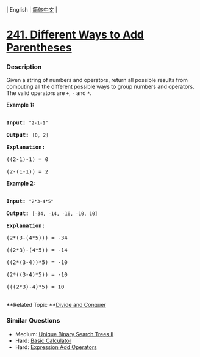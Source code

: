| English | [简体中文](README.md) |

# [241. Different Ways to Add Parentheses](https://leetcode-cn.com/problems/different-ways-to-add-parentheses)
 ### Description
<p>Given a string of numbers and operators, return all possible results from computing all the different possible ways to group numbers and operators. The valid operators are <code>+</code>, <code>-</code> and <code>*</code>.</p>

<p><b>Example 1:</b></p>

<pre>
<b>Input:</b> <code>&quot;2-1-1&quot;</code>
<b>Output:</b> <code>[0, 2]</code>
<strong>Explanation: </strong>
((2-1)-1) = 0 
(2-(1-1)) = 2</pre>

<p><b>Example 2:</b></p>

<pre>
<b>Input: </b><code>&quot;2*3-4*5&quot;</code>
<b>Output:</b> <code>[-34, -14, -10, -10, 10]</code>
<strong>Explanation: 
</strong>(2*(3-(4*5))) = -34 
((2*3)-(4*5)) = -14 
((2*(3-4))*5) = -10 
(2*((3-4)*5)) = -10 
(((2*3)-4)*5) = 10<strong>
</strong></pre>
**Related Topic	**[Divide and Conquer](https://leetcode-cn.com/tag/divide-and-conquer) 

### Similar Questions
 - Medium:	[Unique Binary Search Trees II](https://leetcode-cn.com/problems/unique-binary-search-trees-ii) 
 - Hard:	[Basic Calculator](https://leetcode-cn.com/problems/basic-calculator) 
 - Hard:	[Expression Add Operators](https://leetcode-cn.com/problems/expression-add-operators) 
